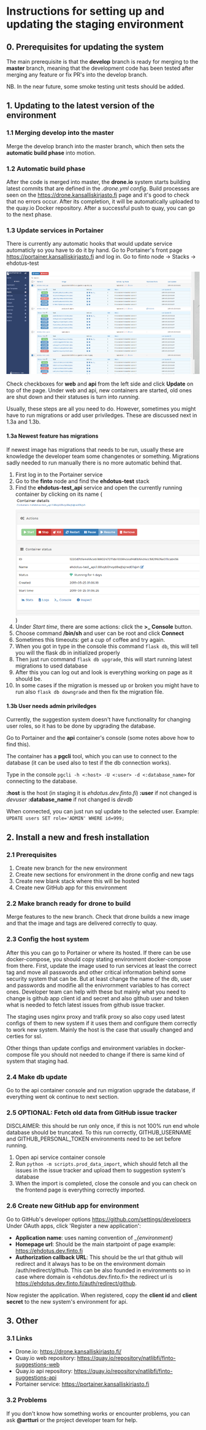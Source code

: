 # Instructions for setting up and updating the staging environment

## 0. Prerequisites for updating the system

The main prerequisite is that the **develop** branch is ready for merging to the **master** branch, meaning that the development code has been tested after merging any feature or fix PR's into the develop branch.

NB. In the near future, some smoke testing unit tests should be added.

## 1. Updating to the latest version of the environment

### 1.1 Merging develop into the master

Merge the develop branch into the master branch, which then sets the **automatic build phase** into motion.

### 1.2 Automatic build phase

After the code is merged into master, the **drone.io** system starts building latest commits that are defined in the *.drone.yml config*.
Build processes are seen on the <https://drone.kansalliskirjasto.fi> page and it's good to check that no errors occur. After its completion, it will be automatically uploaded to the quay.io Docker repository. After a successful push to quay, you can go to the next phase.

### 1.3 Update services in Portainer 

There is currently any automatic hooks that would update service automaticly so you have to do it by hand. Go to Portainer's front page <https://portainer.kansalliskirjasto.fi> and log in. Go to finto node -> Stacks -> ehdotus-test

![Portainer list of services picture](img/portainer_pic_1.PNG)

Check checkboxes for **web** and **api** from the left side and click **Update** on top of the page.
Under web and api, new containers are started, old ones are shut down and their statuses is turn into *running*.

Usually, these steps are all you need to do. However, sometimes you might have to run migrations or add user priviledges. These are discussed next in 1.3a and 1.3b.

#### 1.3a Newest feature has migrations

If newest image has migrations that needs to be run, usually these are knowledge the developer team some changenotes or something. Migrations sadly needed to run manually there is no more automatic behind that.

1. First log in to the Portainer service
2. Go to the **finto** node and find the **ehdotus-test** stack
3. Find the **ehdotus-test_api** service and open the currently running container by clicking on its name (![Ehdotus test api service running container](img/portainer_pic_2.PNG))
4. Under *Start time*, there are some actions: click the **>_ Console** button.
5. Choose command **/bin/sh** and user can be root and click **Connect**
6. Sometimes this timeouts: get a cup of coffee and try again.
7. When you got in type in the console this command `flask db`, this will tell you will the flask db in initialized properly
8. Then just run command `flask db upgrade`, this will start running latest migrations to used database
9. After this you can log out and look is everything working on page as it should be.
10. In some cases if the migration is messed up or broken you might have to run also `flask db downgrade` and then fix the migration file.

#### 1.3b User needs admin priviledges

Currently, the suggestion system doesn't have functionality for changing user roles, so it has to be done by upgrading the database.

Go to Portainer and the **api** container's console (some notes above how to find this).

The container has a **pgcli** tool, which you can use to connect to the database (it can be used also to test if the db connection works).

Type in the console `pgcli -h <:host> -U <:user> -d <:database_name>` for connecting to the database.

**:host** is the host (in staging it is *ehdotus.dev.finto.fi*)
**:user** if not changed is *devuser*
**:database_name** if not changed is *devdb*

When connected, you can just run sql update to the selected user.
Example: `UPDATE users SET role='ADMIN' WHERE id=999;`

## 2. Install a new and fresh installation

### 2.1 Prerequisites

1. Create new branch for the new environment
2. Create new sections for environment in the drone config and new tags
3. Create new blank stack where this will be hosted
4. Create new GitHub app for this environment

### 2.2 Make branch ready for drone to build

Merge features to the new branch. Check that drone builds a new image and that the image and tags are delivered correctly to quay.

### 2.3 Config the host system

After this you can go to Portainer or where its hosted. If there can be use docker-compose, you should copy stating environment docker-compose from there.
First, update the image used to run services at least the correct tag and move all passwords and other critical information behind some security system that can be.
But at least change the name of the db, user and passwords and modifie all the enivrornment variables to has correct ones. Developer team can help with these but mainly what you need to change is github app client id and secret and also github user and token what is needed to fetch latest issues from github issue tracker.

The staging uses nginx proxy and trafik proxy so also copy used latest configs of them to new system if it uses them and configure them correctly to work new system. Mainly the host is the case that usually changed and certies for ssl.

Other things than update configs and environment variables in docker-compose file you should not needed to change if there is same kind of system that staging had.

### 2.4 Make db update

Go to the api container console and run migration upgrade the database, if everything went ok continue to next section.

### 2.5 OPTIONAL: Fetch old data from GitHub issue tracker

DISCLAIMER: this should be run only once, if this is not 100% run end whole database should be truncated.
To this run correctly, GITHUB_USERNAME and GITHUB_PERSONAL_TOKEN environments need to be set before running.

1. Open api service container console
2. Run `python -m scripts.prod_data_import`, which should fetch all the issues in the issue tracker and upload them to suggestion system's database
3. When the import is completed, close the console and you can check on the frontend page is everything correctly imported.

### 2.6 Create new GitHub app for environment

Go to GitHub's developer options <https://github.com/settings/developers>
Under OAuth apps, click 'Register a new application':

* **Application name**: uses naming convention of _*{environment}*
* **Homepage url**: Should be the main startpoint of page example: <https://ehdotus.dev.finto.fi>
* **Authorization callback URL**: This should be the url that github will redirect and it always has to be on the environment domain /auth/redirect/github. This can be also founded in environments so in case where domain is <ehdotus.dev.finto.fi> the redirect url is <https://ehdotus.dev.finto.fi/auth/redirect/github>. 

Now register the application. When registered, copy the **client id** and **client secret** to the new system's environment for api.

## 3. Other

### 3.1 Links

* Drone.io: <https://drone.kansalliskirjasto.fi/>
* Quay.io web repository: <https://quay.io/repository/natlibfi/finto-suggestions-web>
* Quay.io api repository: <https://quay.io/repository/natlibfi/finto-suggestions-api>
* Portainer service: <https://portainer.kansalliskirjasto.fi>

### 3.2 Problems

If you don't know how something works or encounter problems, you can ask **@artturi** or the project developer team for help.
